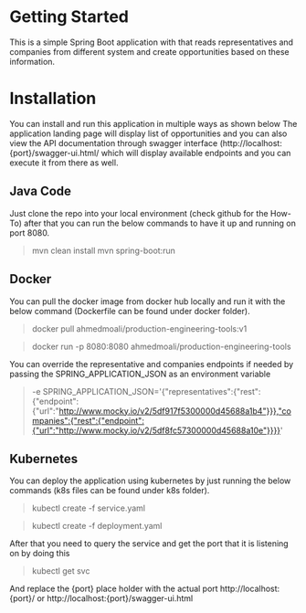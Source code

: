 # Getting Started

This is a simple Spring Boot application with that reads representatives and companies from different system and create opportunities based on these information.

# Installation

You can install and run this application in multiple ways as shown below
The application landing page will display list of opportunities and you can also view the API documentation through swagger interface (http://localhost:{port}/swagger-ui.html/ which will display available endpoints and you can execute it from there as well. 

## Java Code

Just clone the repo into your local environment (check github for the How-To) after that you can run the below commands to have it up and running on port 8080.
>  mvn clean install
>  mvn spring-boot:run

## Docker

You can pull the docker image from docker hub locally and run it with the below command (Dockerfile can be found under docker folder).
> docker pull ahmedmoali/production-engineering-tools:v1

> docker run -p 8080:8080 ahmedmoali/production-engineering-tools

You can override the representative and companies endpoints if needed by passing the SPRING_APPLICATION_JSON as an environment variable 
> -e SPRING_APPLICATION_JSON='{"representatives":{"rest":{"endpoint":{"url":"http://www.mocky.io/v2/5df917f5300000d45688a1b4"}}},"companies":{"rest":{"endpoint":{"url":"http://www.mocky.io/v2/5df8fc57300000d45688a10e"}}}}'

## Kubernetes

You can deploy the application using kubernetes by just running the below commands (k8s files can be found under k8s folder).
> kubectl create -f service.yaml

> kubectl create -f deployment.yaml

After that you need to query the service and get the port that it is listening on by doing this 
> kubectl get svc

And replace the {port} place holder with the actual port http://localhost:{port}/  or  http://localhost:{port}/swagger-ui.html
